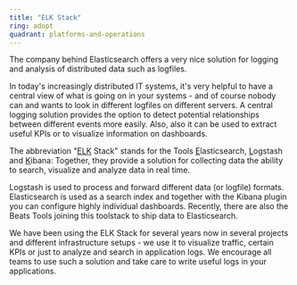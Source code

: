 ```yaml
---
title: "ELK Stack"
ring: adopt
quadrant: platforms-and-operations
---
```


The company behind Elasticsearch offers a very nice solution for logging and analysis of distributed data such as logfiles.

In today's increasingly distributed IT systems, it's very helpful to have a central view of what is going on in your systems - and of course nobody can and wants to look in different logfiles on different servers.
A central logging solution provides the option to detect potential relationships between different events more easily.
Also, also it can be used to extract useful KPIs or to visualize information on dashboards.

The abbreviation "[ELK](https://www.elastic.co/products) Stack" stands for the Tools <u>E</u>lasticsearch, <u>L</u>ogstash and <u>K</u>ibana:
Together, they provide a solution for collecting data the ability to search, visualize and analyze data in real time.

Logstash is used to process and forward different data (or logfile) formats.
Elasticsearch is used as a search index and together with the Kibana plugin you can configure highly individual dashboards.
Recently, there are also the Beats Tools joining this toolstack to ship data to Elasticsearch.

We have been using the ELK Stack for several years now in several projects and different infrastructure setups - we use it to visualize traffic, certain KPIs or just to analyze and search in application logs.
We encourage all teams to use such a solution and take care to write useful logs in your applications.
